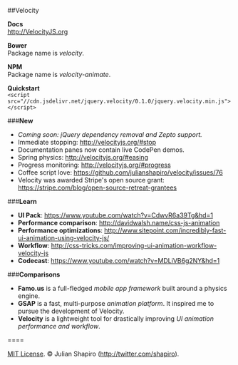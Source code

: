 ##Velocity

**Docs**  
http://VelocityJS.org

**Bower**  
Package name is *velocity*.

**NPM**  
Package name is *velocity-animate*.

**Quickstart**  
`<script src="//cdn.jsdelivr.net/jquery.velocity/0.1.0/jquery.velocity.min.js"></script>`

###**New**

- *Coming soon: jQuery dependency removal and Zepto support.*
- Immediate stopping: http://velocityjs.org/#stop
- Documentation panes now contain live CodePen demos.
- Spring physics: http://velocityjs.org/#easing
- Progress monitoring: http://velocityjs.org/#progress
- Coffee script love: https://github.com/julianshapiro/velocity/issues/76
- Velocity was awarded Stripe's open source grant: https://stripe.com/blog/open-source-retreat-grantees

###**Learn**

- **UI Pack**: https://www.youtube.com/watch?v=CdwvR6a39Tg&hd=1
- **Performance comparison**: http://davidwalsh.name/css-js-animation
- **Performance optimizations**: http://www.sitepoint.com/incredibly-fast-ui-animation-using-velocity-js/
- **Workflow**: http://css-tricks.com/improving-ui-animation-workflow-velocity-js
- **Codecast**: https://www.youtube.com/watch?v=MDLiVB6g2NY&hd=1

###**Comparisons**

- **Famo.us** is a full-fledged *mobile app framework* built around a physics engine.
- **GSAP** is a fast, multi-purpose *animation platform*. It inspired me to pursue the development of Velocity.
- **Velocity** is a lightweight tool for drastically improving *UI animation performance and workflow*.

====

[MIT License](LICENSE). © Julian Shapiro (http://twitter.com/shapiro).
